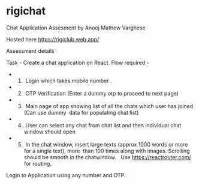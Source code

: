 # rigichat
Chat Application Assesment by Anooj Mathew Varghese

Hosted here https://rigiclub.web.app/

Assessment details

Task - Create a chat application on React. 
Flow required - 
* 1)  Login which takes mobile number .  
* 2)  OTP Verification (Enter a dummy otp to proceed to next page)  
* 3)  Main page of app showing list of all the chats which user has joined (Can use dummy  data for populating chat list)  
* 4)  User can select any chat from chat list and then individual chat window should open  
* 5)  In the chat window, insert large texts (approx 1000 words or more for a single text), more  than 100 times along with images. Scrolling should be smooth in the chatwindow.  
Use https://reactrouter.com/ for routing. 


Login to Application using any number and OTP.

